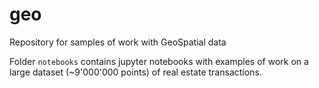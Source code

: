 # geo
Repository for samples of work with GeoSpatial data

Folder `notebooks` contains jupyter notebooks with examples of work on a large dataset (~9'000'000 points) of real estate transactions.